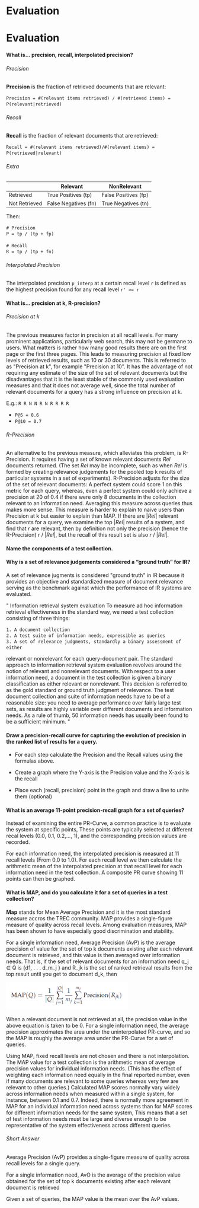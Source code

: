 # Evaluation

# Evaluation

#### What is… precision, recall, interpolated precision?

###### Precision

**Precision** is the fraction of retrieved documents that are relevant:

```
Precision = #(relevant items retrieved) / #(retrieved items) = P(relevant|retrieved)
```

###### Recall

**Recall** is the fraction of relevant documents that are retrieved:

```
Recall = #(relevant items retrieved)/#(relevant items) = P(retrieved|relevant)
```

###### Extra

|               | Relevant             | NonRelevant          |
| ------------- | -------------------- | -------------------- |
| Retrieved     | True Positives (tp)  | False Positives (fp) |
| Not Retrieved | False Negatives (fn) | True Negatives (tn)  |

Then:

```
# Precision
P = tp / (tp + fp)

# Recall
R = tp / (tp + fn)
```

###### Interpolated Precision

The interpolated precision `p_interp` at a certain recall level `r` is defined as the highest precision found for any recall level `r' >= r`

#### What is… precision at k, R-precision?

###### Precision at k

The previous measures factor in precision at all recall levels. For many prominent applications, particularly web search, this may not be germane to users. What matters is rather how many good results there are on the first page or the first three pages. This leads to measuring precision at fixed low levels of retrieved results, such as 10 or 30 documents. This is referred to as "Precision at k", for example "Precision at 10". It has the advantage of not requiring any estimate of the size of the set of relevant documents but the disadvantages that it is the least stable of the commonly used evaluation measures and that it does not average well, since the total number of relevant documents for a query has a strong influence on precision at k.

E.g.: `R R N N R N R R R R`

-   `P@5 = 0.6`
-   `P@10 = 0.7`

###### R-Precision

An alternative to the previous measure, which alleviates this problem, is R-Precision. It requires having a set of known relevant documents _Rel_ documents returned. (The set _Rel_ may be incomplete, such as when _Rel_ is formed by creating relevance judgements for the pooled top k results of particular systems in a set of experiments). R-Precision adjusts for the size of the set of relevant documents: A perfect system could score 1 on this metric for each query, whereas, even a perfect system could only achieve a precision at 20 of 0.4 if there were only 8 documents in the collection relevant to an information need. Averaging this measure across queries thus makes more sense. This measure is harder to explain to naive users than Precision at k but easier to explain than MAP. If there are |_Rel_| relevant documents for a query, we examine the top |_Rel_| results of a system, and find that _r_ are relevant, then by definition not only the precision (hence the R-Precision) _r_ / |_Rel_|, but the recall of this result set is also _r_ / |_Rel_|.

#### Name the components of a test collection.

#### Why is a set of relevance judgements considered a “ground truth” for IR?

A set of relevance jugments is considered "ground truth" in IR because it provides an objective and standardized measure of document relevance serving as the benchmark against which the performance of IR systems are evaluated.

"
Information retrieval system evaluation
To measure ad hoc information retrieval effectiveness in the standard way,
we need a test collection consisting of three things:

    1. A document collection
    2. A test suite of information needs, expressible as queries
    3. A set of relevance judgments, standardly a binary assessment of either

relevant or nonrelevant for each query-document pair.
The standard approach to information retrieval system evaluation revolves
around the notion of relevant and nonrelevant documents. With respect to a
user information need, a document in the test collection is given a binary
classification as either relevant or nonrelevant. This decision is referred to as
the gold standard or ground truth judgment of relevance. The test document collection and suite of information needs have to be of a reasonable size:
you need to average performance over fairly large test sets, as results are
highly variable over different documents and information needs. As a rule
of thumb, 50 information needs has usually been found to be a sufficient
minimum.
"

#### Draw a precision-recall curve for capturing the evolution of precision in the ranked list of results for a query.

-   For each step calculate the Precision and the Recall values using the formulas above.

-   Create a graph where the Y-axis is the Precision value and the X-axis is the recall

-   Place each (recall, precision) point in the graph and draw a line to unite them (optional)

#### What is an average 11-point precision-recall graph for a set of queries?

Instead of examining the entire PR-Curve, a common practice is to evaluate the system at specific points, These points are typically selected at different recal levels (0.0, 0.1, 0.2,..., 1), and the corresponding precision values are recorded.

For each information need, the interpolated precision is measured at 11 recall levels (From 0.0 to 1.0). For each recall level we then calculate the arithmetic mean of the interpolated precision at that recall level for each information need in the test collection. A composite PR curve showing 11 points can then be graphed.

#### What is MAP, and do you calculate it for a set of queries in a test collection?

**Map** stands for Mean Average Precision and it is the most standard measure accros the TREC community. MAP provides a single-figure measure of quality across recall levels. Among evaluation measures, MAP has been shown to have especially good discrimination and stability.

For a single information need, Average Precision (AvP) is the average precision of value for the set of top k documents existing after each relevant document is retrieved, and this value is then averaged over information needs. That is, if the set of relevant documents for an information need q_j ∈ Q is {d1, . . . d_m_j } and R_jk is the set of ranked retrieval results from the top result until you get to document d_k, then

![MAP](./assets/MAP.png)

When a relevant document is not retrieved at all, the precision value in the above equation is taken to be 0. For a single information need, the average precision approximates the area under the uninterpolated PR-curve, and so the MAP is roughly the average area under the PR-Curve for a set of queries.

Using MAP, fixed recall levels are not chosen and there is not interpolation. The MAP value for a test collection is the arithmetic mean of average precision values for individual information needs. (This has the effect of weighting each information need equally in the final reported number, even if many documents are relevant to some queries whereas very few are relevant to other queries.) Calculated MAP scores normally vary widely across information needs when measured within a single system, for instance, between 0.1 and 0.7. Indeed, there is normally more agreement in MAP for an individual information need across systems than for MAP scores for different information needs for the same system, This means that a set of test information needs must be large and diverse enough to be representative of the system effectiveness across different queries.

###### Short Answer

Average Precision (AvP) provides a single-figure measure of quality across recall levels for a single query.

For a single information need, AvO is the average of the precision value obtained for the set of top k documents existing after each relevant document is retrieved

Given a set of queries, the MAP value is the mean over the AvP values.
